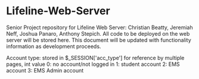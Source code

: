 # Lifeline-Web-Server
Senior Project repository for Lifeline Web Server: Christian Beatty, Jeremiah Neff, Joshua Panaro, Anthony Stepich.
All code to be deployed on the web server will be stored here.
This document will be updated with functionality information as development proceeds.

Account type: stored in $_SESSION['acc_type'] for reference by multiple pages, int value
    0: no account/not logged in
    1: student account
    2: EMS account
    3: EMS Admin account
